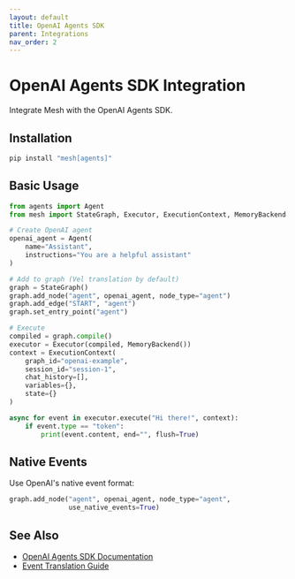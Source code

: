 ```yaml
---
layout: default
title: OpenAI Agents SDK
parent: Integrations
nav_order: 2
---
```


# OpenAI Agents SDK Integration

Integrate Mesh with the OpenAI Agents SDK.

## Installation

```bash
pip install "mesh[agents]"
```

## Basic Usage

```python
from agents import Agent
from mesh import StateGraph, Executor, ExecutionContext, MemoryBackend

# Create OpenAI agent
openai_agent = Agent(
    name="Assistant",
    instructions="You are a helpful assistant"
)

# Add to graph (Vel translation by default)
graph = StateGraph()
graph.add_node("agent", openai_agent, node_type="agent")
graph.add_edge("START", "agent")
graph.set_entry_point("agent")

# Execute
compiled = graph.compile()
executor = Executor(compiled, MemoryBackend())
context = ExecutionContext(
    graph_id="openai-example",
    session_id="session-1",
    chat_history=[],
    variables={},
    state={}
)

async for event in executor.execute("Hi there!", context):
    if event.type == "token":
        print(event.content, end="", flush=True)
```

## Native Events

Use OpenAI's native event format:

```python
graph.add_node("agent", openai_agent, node_type="agent",
               use_native_events=True)
```

## See Also

- [OpenAI Agents SDK Documentation](https://openai.github.io/openai-agents-python/)
- [Event Translation Guide](event-translation)
